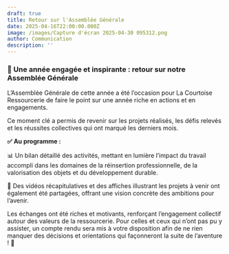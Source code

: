 ```yaml
---
draft: true
title: Retour sur l'Assemblée Générale
date: 2025-04-16T22:00:00.000Z
image: /images/Capture d'écran 2025-04-30 095312.png
author: Communication
description: ''
---
```


### 🚀 Une année engagée et inspirante : retour sur notre Assemblée Générale

L’Assemblée Générale de cette année a été l’occasion pour La Courtoise Ressourcerie de faire le point sur une année riche en actions et en engagements.

Ce moment clé a permis de revenir sur les projets réalisés, les défis relevés et les réussites collectives qui ont marqué les derniers mois.

**✅ Au programme :**

📊 Un bilan détaillé des activités, mettant en lumière l’impact du travail accompli dans les domaines de la réinsertion professionnelle, de la valorisation des objets et du développement durable.

🎥 Des vidéos récapitulatives et des affiches illustrant les projets à venir ont également été partagées, offrant une vision concrète des ambitions pour l’avenir.

Les échanges ont été riches et motivants, renforçant l’engagement collectif autour des valeurs de la ressourcerie. Pour celles et ceux qui n’ont pas pu y assister, un compte rendu sera mis à votre disposition afin de ne rien manquer des décisions et orientations qui façonneront la suite de l’aventure ! 🚀
